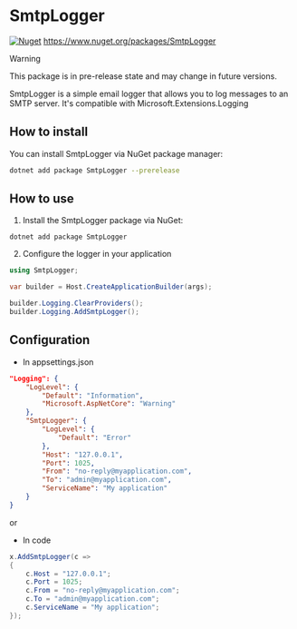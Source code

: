 # SmtpLogger 
[![Nuget](https://img.shields.io/nuget/v/SmtpLogger)](https://www.nuget.org/packages/SmtpLogger)
https://www.nuget.org/packages/SmtpLogger


> [!WARNING] 
> This package is in pre-release state and may change in future versions.


SmtpLogger is a simple email logger that allows you to log messages to an SMTP server.
It's compatible with Microsoft.Extensions.Logging

## How to install

You can install SmtpLogger via NuGet package manager:

```bash
dotnet add package SmtpLogger --prerelease
```

## How to use

1. Install the SmtpLogger package via NuGet:
```
dotnet add package SmtpLogger
```

2. Configure the logger in your application
```csharp
using SmtpLogger;

var builder = Host.CreateApplicationBuilder(args);

builder.Logging.ClearProviders();
builder.Logging.AddSmtpLogger();
```

## Configuration

- In appsettings.json

```json
"Logging": {
    "LogLevel": {
        "Default": "Information",
        "Microsoft.AspNetCore": "Warning"
    },
    "SmtpLogger": {
        "LogLevel": {
            "Default": "Error"
        },
        "Host": "127.0.0.1",
        "Port": 1025,
        "From": "no-reply@myapplication.com",
        "To": "admin@myapplication.com",
        "ServiceName": "My application"
    }
}
```

or

- In code
```csharp
x.AddSmtpLogger(c =>
{
    c.Host = "127.0.0.1";
    c.Port = 1025;
    c.From = "no-reply@myapplication.com";
    c.To = "admin@myapplication.com";
    c.ServiceName = "My application";
});
```